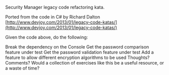 Security Manager legacy code refactoring kata.

Ported from the code in C# by Richard Dalton [http://www.devjoy.com/2013/01/legacy-code-katas/](http://www.devjoy.com/2013/01/legacy-code-katas/)

Given the code above, do the following:

Break the dependency on the Console
Get the password comparison feature under test
Get the password validation feature under test
Add a feature to allow different encryption algorithms to be used
Thoughts? Comments? Would a collection of exercises like this be a useful resource, or a waste of time?